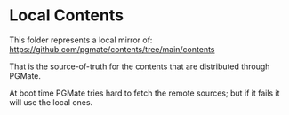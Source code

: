 # Local Contents

This folder represents a local mirror of:  
https://github.com/pgmate/contents/tree/main/contents

That is the source-of-truth for the contents that are distributed through PGMate.

At boot time PGMate tries hard to fetch the remote sources;
but if it fails it will use the local ones.
